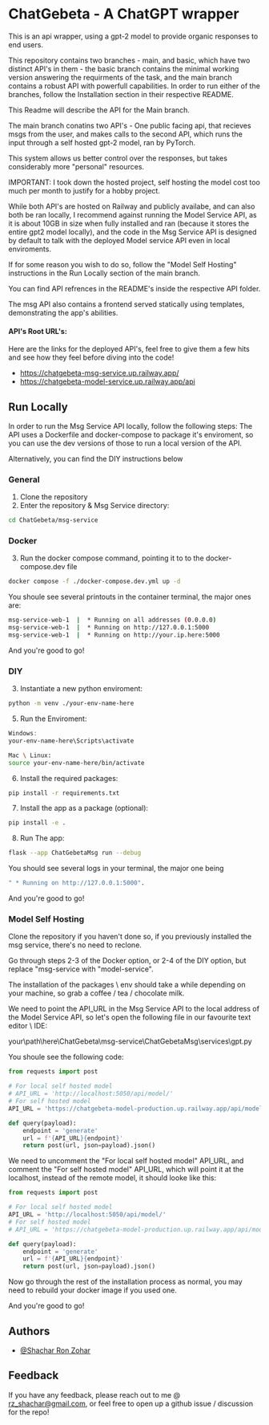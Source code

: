 # ChatGebeta - A ChatGPT wrapper

This is an api wrapper, using a gpt-2 model to provide organic responses to end users.

This repository contains two branches - main, and basic, which have two distinct API's in them - the basic branch
contains the minimal working version answering the requirments of the task, and the main branch contains a robust API
with powerfull capabilities.
In order to run either of the branches, follow the Installation section in their respective README.

This Readme will describe the API for the Main branch.

The main branch conatins two API's - One public facing api, that recieves msgs from the user, and makes calls to the
second API, which runs the input through a self hosted gpt-2 model, ran by PyTorch.

This system allows us better control over the responses, but takes considerably more "personal" resources.

IMPORTANT: I took down the hosted project, self hosting the model cost too much per month to justify for a hobby project.

While both API's are hosted on Railway and publicly availabe, and can also both be ran locally, I recommend against
running the Model Service API, as it is about 10GB in size when fully installed and ran (because it stores the entire
gpt2 model locally), and the code in the Msg Service API is designed by default to talk with the deployed Model service
API even in local enviroments.

If for some reason you wish to do so, follow the "Model Self Hosting" instructions in the Run Locally section of the
main branch.

You can find API refrences in the README's inside the respective API folder.

The msg API also contains a frontend served statically using templates, demonstrating the app's abilities.

#### API's Root URL's:

Here are the links for the deployed API's, feel free to give them a few hits and see how they feel before diving into
the code!

- https://chatgebeta-msg-service.up.railway.app/
- https://chatgebeta-model-service.up.railway.app/api

## Run Locally

In order to run the Msg Service API locally, follow the following steps:
The API uses a Dockerfile and docker-compose to package it's enviroment, so you can use the dev versions of those to run
a local version of the API.

Alternatively, you can find the DIY instructions below

### General

1. Clone the repository
2. Enter the repository & Msg Service directory:

```bash
cd ChatGebeta/msg-service
```

### Docker

3. Run the docker compose command, pointing it to to the docker-compose.dev file

```bash
docker compose -f ./docker-compose.dev.yml up -d
```

You shoule see several printouts in the container terminal, the major ones are:

```bash
msg-service-web-1  |  * Running on all addresses (0.0.0.0)
msg-service-web-1  |  * Running on http://127.0.0.1:5000
msg-service-web-1  |  * Running on http://your.ip.here:5000
```

And you're good to go!

### DIY

3. Instantiate a new python enviroment:

```bash
python -m venv ./your-env-name-here
```

5. Run the Enviroment:

```powershell
Windows:
your-env-name-here\Scripts\activate
```

```bash
Mac \ Linux:
source your-env-name-here/bin/activate
```

6. Install the required packages:

```bash
pip install -r requirements.txt
```

7. Install the app as a package (optional):

```bash
pip install -e .
```

8. Run The app:

```bash
flask --app ChatGebetaMsg run --debug
```

You should see several logs in your terminal, the major one being

```bash
" * Running on http://127.0.0.1:5000".
```

And you're good to go!

### Model Self Hosting

Clone the repository if you haven't done so, if you previously installed the msg service, there's no need to reclone.

Go through steps 2-3 of the Docker option, or 2-4 of the DIY option, but replace "msg-service with "model-service".

The installation of the packages \ env should take a while depending on your machine, so grab a coffee / tea / chocolate
milk.

We need to point the API_URL in the Msg Service API to the local address of the Model Service API, so let's open the
following file in our favourite text editor \ IDE:

your\path\here\ChatGebeta\msg-service\ChatGebetaMsg\services\gpt.py

You shoule see the following code:

```python
from requests import post

# For local self hosted model
# API_URL = 'http://localhost:5050/api/model/'
# For self hosted model
API_URL = 'https://chatgebeta-model-production.up.railway.app/api/model/'

def query(payload):
    endpoint = 'generate'
    url = f'{API_URL}{endpoint}'
    return post(url, json=payload).json()

```

We need to uncomment the "For local self hosted model" API_URL, and comment the "For self hosted model" API_URL, which
will point it at the localhost, instead of the remote model, it should looke like this:

```python
from requests import post

# For local self hosted model
API_URL = 'http://localhost:5050/api/model/'
# For self hosted model
# API_URL = 'https://chatgebeta-model-production.up.railway.app/api/model/'

def query(payload):
    endpoint = 'generate'
    url = f'{API_URL}{endpoint}'
    return post(url, json=payload).json()

```

Now go through the rest of the installation process as normal, you may need to rebuild your docker image if you used
one.

And you're good to go!

## Authors

- [@Shachar Ron Zohar](https://github.com/shacharRonZohar)

## Feedback

If you have any feedback, please reach out to me @ rz_shachar@gmail.com, or feel free to open up a github issue /
discussion for the repo!

